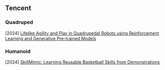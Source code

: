 ## Tencent

### Quadruped

[2024] [Lifelike Agility and Play in Quadrupedal Robots using Reinforcement Learning and Generative Pre-trained Models](https://arxiv.org/abs/2308.15143)



### Humanoid

[2024] [SkillMimic: Learning Reusable Basketball Skills from Demonstrations](https://arxiv.org/abs/2408.15270v1)